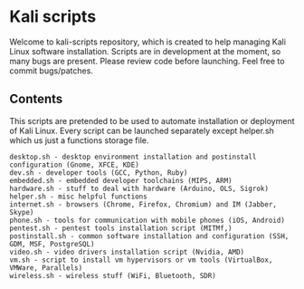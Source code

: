 # Kali scripts

Welcome to kali-scripts repository, which is created to help managing Kali Linux software installation.
Scripts are in development at the moment, so many bugs are present.
Please review code before launching. Feel free to commit bugs/patches.

## Contents

This scripts are pretended to be used to automate installation or deployment of Kali Linux.
Every script can be launched separately except helper.sh which us just a functions storage file.

    desktop.sh - desktop environment installation and postinstall configuration (Gnome, XFCE, KDE)
    dev.sh - developer tools (GCC, Python, Ruby)
    embedded.sh - embedded developer toolchains (MIPS, ARM)
    hardware.sh - stuff to deal with hardware (Arduino, OLS, Sigrok)
    helper.sh - misc helpful functions
    internet.sh - browsers (Chrome, Firefox, Chromium) and IM (Jabber, Skype)
    phone.sh - tools for communication with mobile phones (iOS, Android)
    pentest.sh - pentest tools installation script (MITMf,)
    postinstall.sh - common software installation and configuration (SSH, GDM, MSF, PostgreSQL)
    video.sh - video drivers installation script (Nvidia, AMD)
    vm.sh - script to install vm hypervisors or vm tools (VirtualBox, VMWare, Parallels)
    wireless.sh - wireless stuff (WiFi, Bluetooth, SDR)

